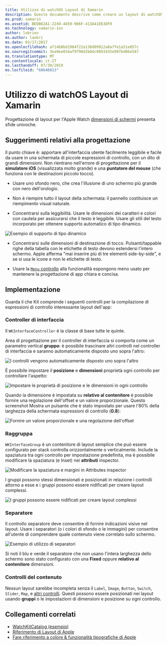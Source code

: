 ```yaml
---
title: Utilizzo di watchOS Layout di Xamarin
description: Questo documento descrive come creare un layout di watchOS con Xamarin. Illustra i controller di interfaccia, gruppi, separatori e i controlli del contenuto.
ms.prod: xamarin
ms.assetid: BEDB62A1-2249-4459-986F-413A41E63DF0
ms.technology: xamarin-ios
author: lobrien
ms.author: laobri
ms.date: 03/17/2017
ms.openlocfilehash: a714b8bd1984f22a138d09912a0a7fe1a51e857c
ms.sourcegitcommit: 3ea9ee034af9790d2b0dc0893435e997bd06e587
ms.translationtype: MT
ms.contentlocale: it-IT
ms.lasthandoff: 07/30/2019
ms.locfileid: "68646813"
---
```

# <a name="working-with-watchos-layout-in-xamarin"></a>Utilizzo di watchOS Layout di Xamarin

Progettazione di layout per l'Apple Watch [dimensioni di schermi](~/ios/watchos/app-fundamentals/screen-sizes.md) presenta sfide univoche.

## <a name="design-tips"></a>Suggerimenti relativi alla progettazione

Il punto chiave è: apportare all'interfaccia utente facilmente leggibile e facile da usare in una schermata di piccole espressioni di controllo, con un dito di grandi dimensioni. Non rientrano nell'errore di progettazione per il **simulatore iOS** (visualizzata molto grande) e una **puntatore del mouse** (che funziona con le destinazioni piccolo tocco).

- Usare uno sfondo nero, che crea l'illusione di uno schermo più grande con nero dell'orologio.

- Non è riempire tutto il layout della schermata: il pannello costituisce un riempimento visual naturale.

- Concentrarsi sulla leggibilità. Usare le dimensioni dei caratteri e colori con cautela per assicurarsi che il testo è leggibile. Usare gli stili del testo incorporato per ottenere supporto automatico di tipo dinamico.

![](layout-images/type.png "Esempio di supporto di tipo dinamico")

- Concentrarsi sulle dimensioni di destinazione di tocco. Pulsanti/tappable righe della tabella con le etichette di testo devono estendersi l'intero schermo. Apple afferma "mai inserire più di tre elementi side-by-side", e se si usa le icone e non le etichette di testo.

- Usare la [ `Menu` controllo](~/ios/watchos/user-interface/menu.md) alla funzionalità espongono meno usato per mantenere la progettazione di app chiara e concisa.


## <a name="implementation"></a>Implementazione

Guarda il che Kit comprende i seguenti controlli per la compilazione di espressioni di controllo interessante layout dell'app:

### <a name="interface-controller"></a>Controller di interfaccia

Il `WKInterfaceController` è la classe di base tutte le quinte.

Area di progettazione per il controller di interfaccia si comporta come un parametro vertical **gruppo**: è possibile trascinare altri controlli nel controller di interfaccia e saranno automaticamente disposto uno sopra l'altro:

![](layout-images/controller-scene.png "I controlli vengono automaticamente disposto uno sopra l'altro")

È possibile impostare il **posizione** e **dimensioni** proprietà ogni controllo per controllare l'aspetto:

![](layout-images/positionsize-attributes.png "Impostare le proprietà di posizione e le dimensioni in ogni controllo")

Quando la dimensione è impostata su **relativo al contenitore** è possibile fornire una regolazione dell'offset e un valore proporzionale. Questo screenshot Mostra un pulsante che è stato impostato per usare l'80% della larghezza della schermata espressioni di controllo (**0.8**):

![](layout-images/button-attributes.png "Fornire un valore proporzionale e una regolazione dell'offset")


### <a name="group"></a>Raggruppa

`WKInterfaceGroup` è un contenitore di layout semplice che può essere configurato per stack controlla orizzontalmente o verticalmente. Include la spaziatura tra ogni controllo per impostazione predefinita, ma è possibile modificare la spaziatura (e Inset) nei **attributi** inspector.

![](layout-images/group-attributes.png "Modificare la spaziatura e margini in Attributes inspector")

I gruppi possono stessi dimensionati e posizionati in relazione i controlli attorno a esse e i gruppi possono essere nidificati per creare layout complessi.

![](layout-images/group-scene.png "I gruppi possono essere nidificati per creare layout complessi")


### <a name="separator"></a>Separatore

Il controllo separatore deve consentire di fornire indicazioni visive nel layout. Usare i separatori (o i colori di sfondo o le immagini) per consentire all'utente di comprendere quale contenuto viene correlato sullo schermo.

![](layout-images/separator-scene.png "Esempio di utilizzo di separatori")

Si noti il blu e verde il separatore che non usano l'intera larghezza dello schermo sono stato configurato con una **Fixed** oppure **relativo al contenitore** dimensioni.

### <a name="content-controls"></a>Controlli del contenuto

Nessun layout sarebbe incompleta senza il `Label`, `Image`, `Button`, `Switch`, `Slider`, `Map`, e [altri controlli](~/ios/watchos/user-interface/index.md).
Questi possono essere posizionati nei layout usando **gruppi** o le impostazioni di dimensioni e posizione su ogni controllo.



## <a name="related-links"></a>Collegamenti correlati

- [WatchKitCatalog (esempio)](https://docs.microsoft.com/samples/xamarin/ios-samples/watchos-watchkitcatalog)
- [Riferimento di Layout di Apple](https://developer.apple.com/library/prerelease/ios/documentation/UserExperience/Conceptual/WatchHumanInterfaceGuidelines/Layout.html)
- [Fare riferimento a colore & funzionalità tipografiche di Apple](https://developer.apple.com/library/prerelease/ios/documentation/UserExperience/Conceptual/WatchHumanInterfaceGuidelines/ColorandTypography.html)

